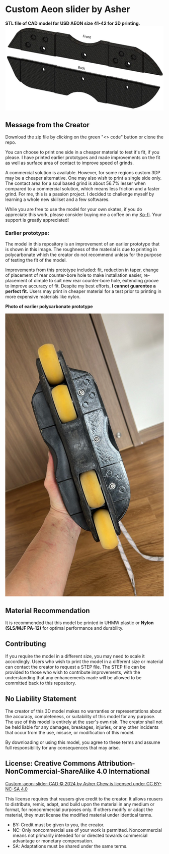 # Custom Aeon slider by Asher
**STL file of CAD model for USD AEON size 41-42 for 3D printing.** 
![Preview of sliders](images/sliders.jpg)

## Message from the Creator
Download the zip file by clicking on the green "<> code" button or clone the repo. 

You can choose to print one side in a cheaper material to test it's fit, if you please. I have printed earlier prototypes and made improvements on the fit as well as surface area of contact to improve speed of grinds.

A commercial solution is available. However, for some regions custom 3DP may be a cheaper alternative. One may also wish to print a single side only. The contact area for a soul based grind is about 56.7% lesser when compared to a commercial solution, which means less friction and a faster grind. For me, this is a passion project. I decided to challenge myself by learning a whole new skillset and a few softwares. 

While you are free to use the model for your own skates, if you do appreciate this work, please consider buying me a coffee on my [Ko-fi](https://ko-fi.com/workdayrelease). Your support is greatly appreciated!

### Earlier prototype:

The model in this repository is an improvement of an earlier prototype that is shown in this image. The roughness of the material is due to printing in polycarbonate which the creator do not recommend unless for the purpose of testing the fit of the model. 

Improvements from this prototype included: fit, reduction in taper, change of placement of rear counter-bore hole to make installation easier, re-placement of dimple to suit new rear counter-bore hole, extending groove to improve accuracy of fit. Despite my best efforts, **I cannot guarentee a perfect fit.** Users may print in cheaper material for a test prior to printing in more expensive materials like nylon. 

**Photo of earlier polycarbonate prototype**

![Preview of sliders](images/sample_photo.jpg)

## Material Recommendation
It is recommended that this model be printed in UHMW plastic or **Nylon (SLS/MJF PA-12)** for optimal performance and durability.

## Contributing
If you require the model in a different size, you may need to scale it accordingly. Users who wish to print the model in a different size or material can contact the creator to request a STEP file. The STEP file can be provided to those who wish to contribute improvements, with the understanding that any enhancements made will be allowed to be committed back to this repository.

## No Liability Statement
The creator of this 3D model makes no warranties or representations about the accuracy, completeness, or suitability of this model for any purpose. The use of this model is entirely at the user's own risk. The creator shall not be held liable for any damages, breakages, injuries, or any other incidents that occur from the use, misuse, or modification of this model. 

By downloading or using this model, you agree to these terms and assume full responsibility for any consequences that may arise.

## License: Creative Commons Attribution-NonCommercial-ShareAlike 4.0 International
[Custom-aeon-slider-CAD © 2024 by Asher Chew is licensed under CC BY-NC-SA 4.0](https://creativecommons.org/licenses/by-nc-sa/4.0/)

This license requires that reusers give credit to the creator. It allows reusers to distribute, remix, adapt, and build upon the material in any medium or format, for noncommercial purposes only. If others modify or adapt the material, they must license the modified material under identical terms.
- BY: Credit must be given to you, the creator.
- NC: Only noncommercial use of your work is permitted.
Noncommercial means not primarily intended for or directed towards commercial advantage or monetary compensation.
- SA: Adaptations must be shared under the same terms.

